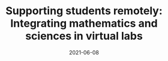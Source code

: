 ---
title: "Supporting students remotely: Integrating mathematics and sciences in virtual labs"
collection: publications
permalink: /publication/2021-ICLS
date: 2021-06-08
venue: 'International Conference of the Learning Sciences'
paperurl: 'http://aadair3.github.io/files/papers/2021-ICLS.pdf'
link: 'https://repository.isls.org//handle/1/7372'
citation: 'Dickler, R., Sao Pedro, M., Adair, A., Gobert, J., Olsen, J., Kleban, J., Betts, C., Staudenraus, C., & Roughan, P. (2021). Supporting students remotely: Integrating mathematics and sciences in virtual labs. In E. de Vries, Y. Hod, & J. Ahn (Eds.), <i>15th International Conference of the Learning Sciences</i> (pp.1013-1014). International Society of the Learning Sciences.'
tags: [Peer-Reviewed Conference Proceedings]
---
